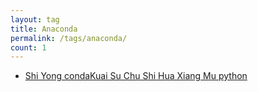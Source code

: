 ```yaml
---
layout: tag
title: Anaconda
permalink: /tags/anaconda/
count: 1
---
```


- [Shi Yong condaKuai Su Chu Shi Hua Xiang Mu python](https://blog.imx0.com/2024-03-07/%E4%BD%BF%E7%94%A8conda%E5%BF%AB%E9%80%9F%E5%88%9D%E5%A7%8B%E5%8C%96%E9%A1%B9%E7%9B%AEpython.html)
